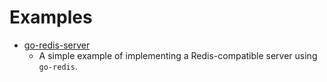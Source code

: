 # Examples

- [go-redis-server](../examples/go-redis-server)
  -  A simple example of implementing a Redis-compatible server using `go-redis`.

